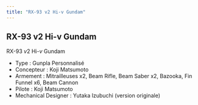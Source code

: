 ```yaml
---
title: "RX-93 v2 Hi-v Gundam"
---
```


RX-93 v2 Hi-v Gundam
--------------------




RX-93 *v*2 Hi-*v* Gundam


- Type : Gunpla Personnalisé  
- Concepteur : Koji Matsumoto  
- Armement : Mitrailleuses x2, Beam Rifle, Beam Saber x2, Bazooka, Fin Funnel x6, Beam Cannon  
- Pilote : Koji Matsumoto  
- Mechanical Designer : Yutaka Izubuchi (version originale)

